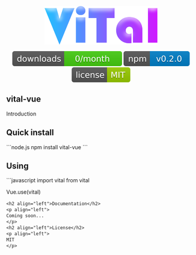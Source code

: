 <p align="center"><a href="#" target="_blank"><img width="300" src="./src/assets/logo.png" alt="Vital logo"></a></p>
<p align="center">
  <a href="#"><img src="/src/assets/svg/downloads.svg" alt="Downloads"></a>
  <a href="#"><img src="/src/assets/svg/version.svg" alt="Version"></a>
  <a href="#"><img src="/src/assets/svg/license.svg" alt="License"></a>
  <br>
</p>
<h2 align="left">vital-vue</h2>
<p align="left">
Introduction
</p>
<h2 align="left">Quick install</h2>
```node.js
npm install vital-vue
```
<h2 align="left">Using</h2>
```javascript
import vital from vital

Vue.use(vital)
```
<h2 align="left">Documentation</h2>
<p align="left">
Coming soon...
</p>
<h2 align="left">License</h2>
<p align="left">
MIT
</p>
